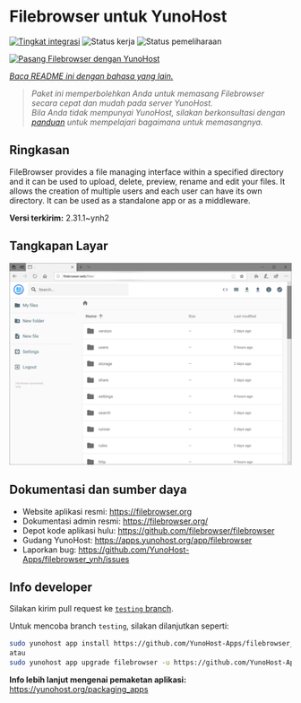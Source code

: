 <!--
N.B.: README ini dibuat secara otomatis oleh <https://github.com/YunoHost/apps/tree/master/tools/readme_generator>
Ini TIDAK boleh diedit dengan tangan.
-->

# Filebrowser untuk YunoHost

[![Tingkat integrasi](https://dash.yunohost.org/integration/filebrowser.svg)](https://ci-apps.yunohost.org/ci/apps/filebrowser/) ![Status kerja](https://ci-apps.yunohost.org/ci/badges/filebrowser.status.svg) ![Status pemeliharaan](https://ci-apps.yunohost.org/ci/badges/filebrowser.maintain.svg)

[![Pasang Filebrowser dengan YunoHost](https://install-app.yunohost.org/install-with-yunohost.svg)](https://install-app.yunohost.org/?app=filebrowser)

*[Baca README ini dengan bahasa yang lain.](./ALL_README.md)*

> *Paket ini memperbolehkan Anda untuk memasang Filebrowser secara cepat dan mudah pada server YunoHost.*  
> *Bila Anda tidak mempunyai YunoHost, silakan berkonsultasi dengan [panduan](https://yunohost.org/install) untuk mempelajari bagaimana untuk memasangnya.*

## Ringkasan

FileBrowser provides a file managing interface within a specified directory and it can be used to upload, delete, preview, rename and edit your files. It allows the creation of multiple users and each user can have its own directory. It can be used as a standalone app or as a middleware.


**Versi terkirim:** 2.31.1~ynh2

## Tangkapan Layar

![Tangkapan Layar pada Filebrowser](./doc/screenshots/screenshot.PNG)

## Dokumentasi dan sumber daya

- Website aplikasi resmi: <https://filebrowser.org>
- Dokumentasi admin resmi: <https://filebrowser.org/>
- Depot kode aplikasi hulu: <https://github.com/filebrowser/filebrowser>
- Gudang YunoHost: <https://apps.yunohost.org/app/filebrowser>
- Laporkan bug: <https://github.com/YunoHost-Apps/filebrowser_ynh/issues>

## Info developer

Silakan kirim pull request ke [`testing` branch](https://github.com/YunoHost-Apps/filebrowser_ynh/tree/testing).

Untuk mencoba branch `testing`, silakan dilanjutkan seperti:

```bash
sudo yunohost app install https://github.com/YunoHost-Apps/filebrowser_ynh/tree/testing --debug
atau
sudo yunohost app upgrade filebrowser -u https://github.com/YunoHost-Apps/filebrowser_ynh/tree/testing --debug
```

**Info lebih lanjut mengenai pemaketan aplikasi:** <https://yunohost.org/packaging_apps>
